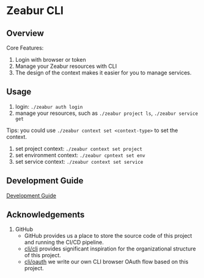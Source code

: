# Zeabur CLI

## Overview

Core Features:

1. Login with browser or token
2. Manage your Zeabur resources with CLI
3. The design of the context makes it easier for you to manage services.

## Usage

1. login: `./zeabur auth login`
2. manage your resources, such as `./zeabur project ls`, `./zeabur service get`

Tips: you could use `./zeabur context set <context-type>` to set the context.

1. set project context: `./zeabur context set project`
2. set environment context: `./zeabur cpntext set env`
3. set service context: `./zeabur context set service`

## Development Guide

[Development Guide](docs/development_guide.md)

## Acknowledgements

1. GitHub
    * GitHub provides us a place to store the source code of this project and running the CI/CD pipeline.
    * [cli/cli](https://github.com/cli/cli) provides significant inspiration for the organizational structure of this project.
    * [cli/oauth](https://github.com/cli/oauth) we write our own CLI browser OAuth flow based on this project.
